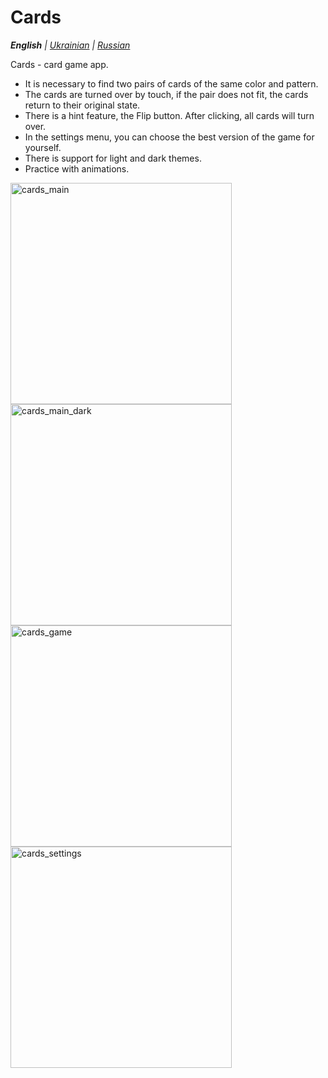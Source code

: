 # Cards

_**English** | [Ukrainian](README.ua.md) | [Russian](README.ru.md)_

Cards - card game app.
* It is necessary to find two pairs of cards of the same color and pattern.
* The cards are turned over by touch, if the pair does not fit, the cards return to their original state.
* There is a hint feature, the Flip button. After clicking, all cards will turn over.
* In the settings menu, you can choose the best version of the game for yourself.
* There is support for light and dark themes.
* Practice with animations.

<img width="354" alt="cards_main" src="https://github.com/realeti/Cards/assets/30148823/96039b7a-015b-49d6-aa64-8b5cd4b05c5c">
<img width="354" alt="cards_main_dark" src="https://github.com/realeti/Cards/assets/30148823/b08e2152-a68a-4c08-8eff-b2df65811aad">
<img width="354" alt="cards_game" src="https://github.com/realeti/Cards/assets/30148823/0997bfc4-adee-484f-b0c1-380d3ae887f2">
<img width="354" alt="cards_settings" src="https://github.com/realeti/Cards/assets/30148823/c704aa0b-e348-480f-a9a1-193bfea3977d">
